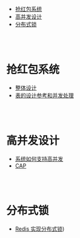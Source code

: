 - [抢红包系统](#抢红包系统)
- [高并发设计](#高并发设计)
- [分布式锁](#分布式锁)


</br></br>


# 抢红包系统
- [整体设计](https://cloud.tencent.com/developer/article/1637408)
- [表的设计参考和并发处理](https://juejin.cn/post/6925947709517987848)


</br></br>


# 高并发设计
- [系统如何支持高并发](https://zhuanlan.zhihu.com/p/95790423)
- [CAP](https://www.ruanyifeng.com/blog/2018/07/cap.html)


</br></br>


# 分布式锁
- [Redis 实现分布式锁](https://www.zhihu.com/question/452803310/answer/1931377239))